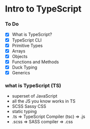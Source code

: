 # Intro to TypeScript

### To Do
* [x] What is TypeScript?
* [x] TypeScript CLI
* [x] Primitive Types
* [x] Arrays
* [x] Objects
* [x] Functions and Methods
* [x] Duck Typing
* [x] Generics

### what is TypeScript (TS)
* superset of JavaScript
* all the JS you know works in TS
* SCSS Sassy CSS
* static typing
* .ts => TypeScript Compiler (tsc) => .js
* .scss => SASS compiler => .css










